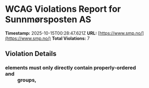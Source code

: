 # WCAG Violations Report for Sunnmørsposten AS

**Timestamp:** 2025-10-15T00:28:47.621Z
**URL:** [https://www.smp.no/](https://www.smp.no/)
**Total Violations:** 7

## Violation Details

### <dl> elements must only directly contain properly-ordered <dt> and <dd> groups, <script>, <template> or <div> elements

- **Impact:** serious
- **Description:** Ensure <dl> elements are structured correctly
- **Help URL:** https://dequeuniversity.com/rules/axe/4.10/definition-list?application=playwright
- **Tags:** cat.structure, wcag2a, wcag131, EN-301-549, EN-9.1.3.1
- **Count:** 2

#### Affected Elements:

- `.Credits:nth-child(2) > dl:nth-child(3)`
- `.Credits:nth-child(2) > dl:nth-child(4)`

### Frames must have an accessible name

- **Impact:** serious
- **Description:** Ensure <iframe> and <frame> elements have an accessible name
- **Help URL:** https://dequeuniversity.com/rules/axe/4.10/frame-title?application=playwright
- **Tags:** cat.text-alternatives, wcag2a, wcag412, section508, section508.22.i, TTv5, TT12.d, EN-301-549, EN-9.4.1.2
- **Count:** 1

#### Affected Elements:

- `#dakapo_postopbar`

### Heading levels should only increase by one

- **Impact:** moderate
- **Description:** Ensure the order of headings is semantically correct
- **Help URL:** https://dequeuniversity.com/rules/axe/4.10/heading-order?application=playwright
- **Tags:** cat.semantics, best-practice
- **Count:** 1

#### Affected Elements:

- `.is-prefix-red-skin.no-image.gridfullsize > a > .text.t100 > h3`

### Main landmark should not be contained in another landmark

- **Impact:** moderate
- **Description:** Ensure the main landmark is at top level
- **Help URL:** https://dequeuniversity.com/rules/axe/4.10/landmark-main-is-top-level?application=playwright
- **Tags:** cat.semantics, best-practice
- **Count:** 99

#### Affected Elements:

- `.is-prefix-red-skin.no-image.gridfullsize > a > .text.t100`
- `.is-aske-skin.gridspotlight.card-size-large > a > .text.t100`
- `.hot40.gridspotlightside.life20:nth-child(2) > a > .text.t100`
- `.Bundles:nth-child(1) > .OnePlusXTeasers.grid > .hot40.gridspotlightside.life20:nth-child(3) > a > .text.t100`
- `.flipped.OnePlusXTeasers.grid:nth-child(1) > .hot40.gridspotlightside.life20 > a > .text.t100`
- `.flipped.OnePlusXTeasers.grid:nth-child(1) > .gridspotlight.card-size-large.hot40 > a > .text.t100`
- `.flipped.OnePlusXTeasers.grid:nth-child(1) > .hot60.gridspotlightside.life20 > a > .text.t100`
- `.hot80.gridtriple.life40 > a > .text.t100`
- `.hot70.is-dark-skin.life60 > a > .text.t100`
- `.ThreeTeasers.grid:nth-child(2) > .hot40.gridtriple.life20 > a > .text.t100`
- `.OnePlusXTeasers.grid:nth-child(4) > .opinion.gridspotlight.card-size-large > a > .text.t100`
- `.OnePlusXTeasers.grid:nth-child(4) > .is-aske-skin.is-skin.hot60 > a > .text.t100`
- `.OnePlusXTeasers.grid:nth-child(4) > .hot60.life40.gridspotlightside > a > .text.t100`
- `.is-prefix-red-skin.life60.is-skin > a > .text.t100`
- `.life60.gridspotlight.card-size-large > a > .text.t100`
- `.is-primary-skin > a > .text.t100`
- `.hot50.gridtriple.life20 > a > .text.t100`
- `.hot80.is-dark-skin.life60 > a > .text.t100`
- `.life60.hot30.gridtriple > a > .text.t100`
- `.opinion.gridtriple.hot60 > a > .text.t100`
- `.OnePlusXTeasers.grid:nth-child(8) > .gridspotlight.card-size-large.hot60 > a > .text.t100`
- `.OnePlusXTeasers.grid:nth-child(8) > .is-prefix-red-skin.hot30.is-skin > a > .text.t100`
- `.variant-a.hot40.gridspotlightside > a > .text.t100`
- `.flipped.OnePlusXTeasers.grid:nth-child(10) > .hot60.gridspotlightside.life20 > a > .text.t100`
- `.flipped.OnePlusXTeasers.grid:nth-child(10) > .gridspotlight.card-size-large.hot60 > a > .text.t100`
- `.variant-a.hot60.life40 > a > .text.t100`
- `.ThreeTeasers.grid:nth-child(13) > .is-aske-skin.is-skin.gridtriple > a > .text.t100`
- `.ThreeTeasers.grid:nth-child(13) > .gridtriple.hot60.life20:nth-child(2) > a > .text.t100`
- `.ThreeTeasers.grid:nth-child(13) > .gridtriple.hot60.life20:nth-child(3) > a > .text.t100`
- `.OnePlusXTeasers.grid:nth-child(15) > .gridspotlight.card-size-large.hot60 > a > .text.t100`
- `.is-dark-skin-prefix-red > a > .text.t100`
- `.hot80.life60.is-aske-skin > a > .text.t100`
- `.hot60.gridspotlightside.life20:nth-child(4) > a > .text.t100`
- `.AdWithTeaser.flipped.grid:nth-child(16) > .is-dark-skin.is-skin.hot40 > a > .text.t100`
- `.flipped.OnePlusXTeasers.grid:nth-child(17) > .hot40.gridspotlightside.life20 > a > .text.t100`
- `.flipped.OnePlusXTeasers.grid:nth-child(17) > .hot50.gridspotlight.card-size-large > a > .text.t100`
- `.flipped.OnePlusXTeasers.grid:nth-child(17) > .is-aske-skin.is-skin.hot60 > a > .text.t100`
- `.ThreeTeasers.grid:nth-child(18) > .gridtriple.hot60.life20 > a > .text.t100`
- `.ThreeTeasers.grid:nth-child(18) > .hot40.gridtriple.life20:nth-child(2) > a > .text.t100`
- `.ThreeTeasers.grid:nth-child(18) > .is-aske-skin.is-skin.hot40 > a > .text.t100`
- `.OnePlusXTeasers.grid:nth-child(20) > .gridspotlight.card-size-large.hot60 > a > .text.t100`
- `.OnePlusXTeasers.grid:nth-child(20) > .opinion.hot40.life40 > a > .text.t100`
- `.OnePlusXTeasers.grid:nth-child(20) > .opinion.hot60.life40 > a > .text.t100`
- `.OnePlusXTeasers.grid:nth-child(20) > .no-image.is-aske-skin.is-skin > a > .text.t100`
- `.AdWithTeaser.grid:nth-child(21) > .hot40.gridtriple.life40 > a > .text.t100`
- `.flipped.OnePlusXTeasers.grid:nth-child(22) > .hot30.gridspotlightside.life20 > a > .text.t100`
- `.flipped.OnePlusXTeasers.grid:nth-child(22) > .gridspotlight.card-size-large.hot40 > a > .text.t100`
- `.flipped.OnePlusXTeasers.grid:nth-child(22) > .no-image.is-aske-skin.is-skin > a > .text.t100`
- `.breakingvarsel > a > .text.t100`
- `.ThreeTeasers.grid:nth-child(24) > .hot40.gridtriple.life20 > a > .text.t100`
- `.ThreeTeasers.grid:nth-child(24) > .hot30.gridtriple.life20:nth-child(2) > a > .text.t100`
- `.no-image.hot30.is-aske-skin > a > .text.t100`
- `.AdWithTeaser.flipped.grid:nth-child(25) > .gridtriple.hot60.life20 > a > .text.t100`
- `.OnePlusXTeasers.grid:nth-child(26) > .gridspotlight.card-size-large.hot40 > a > .text.t100`
- `.OnePlusXTeasers.grid:nth-child(26) > .hot30.gridspotlightside.life20 > a > .text.t100`
- `.OnePlusXTeasers.grid:nth-child(26) > .is-dark-skin.is-skin.hot40 > a > .text.t100`
- `.OnePlusXTeasers.grid:nth-child(26) > .no-image.hot40.gridspotlightside > a > .text.t100`
- `.flipped.OnePlusXTeasers.grid:nth-child(27) > .hot40.gridspotlightside.life20:nth-child(1) > a > .text.t100`
- `.flipped.OnePlusXTeasers.grid:nth-child(27) > .gridspotlight.card-size-large.hot40 > a > .text.t100`
- `.flipped.OnePlusXTeasers.grid:nth-child(27) > .hot40.gridspotlightside.life20:nth-child(3) > a > .text.t100`
- `.ThreeTeasers.grid:nth-child(29) > .hot40.gridtriple.life40 > a > .text.t100`
- `.ThreeTeasers.grid:nth-child(29) > .hot80.is-aske-skin.is-skin > a > .text.t100`
- `.ThreeTeasers.grid:nth-child(29) > .gridtriple.hot60.life20 > a > .text.t100`
- `.OnePlusXTeasers.grid:nth-child(30) > .opinion.gridspotlight.card-size-large > a > .text.t100`
- `.OnePlusXTeasers.grid:nth-child(30) > .opinion.hot40.life40:nth-child(2) > a > .text.t100`
- `.OnePlusXTeasers.grid:nth-child(30) > .hot50.gridspotlightside.life20 > a > .text.t100`
- `.flipped.OnePlusXTeasers.grid:nth-child(33) > .opinion.hot40.life40 > a > .text.t100`
- `.flipped.OnePlusXTeasers.grid:nth-child(33) > .gridspotlight.card-size-large.hot40 > a > .text.t100`
- `.flipped.OnePlusXTeasers.grid:nth-child(33) > .hot60.life40.gridspotlightside > a > .text.t100`
- `.AdWithTeaser.grid:nth-child(34) > .is-aske-skin.is-skin.hot40 > a > .text.t100`
- `.opinion.hot30.gridtriple > a > .text.t100`
- `.life60.gridtriple.hot60 > a > .text.t100`
- `.ThreeTeasers.grid:nth-child(35) > .hot30.gridtriple.life20 > a > .text.t100`
- `.OnePlusXTeasers.grid:nth-child(37) > .gridspotlight.card-size-large.hot60 > a > .text.t100`
- `.OnePlusXTeasers.grid:nth-child(37) > .hot60.gridspotlightside.life20 > a > .text.t100`
- `.no-image.hot30.gridspotlightside > a > .text.t100`
- `.OnePlusXTeasers.grid:nth-child(37) > .hot60.life40.gridspotlightside > a > .text.t100`
- `.AdWithTeaser.flipped.grid:nth-child(39) > .hot30.gridtriple.life20 > a > .text.t100`
- `.flipped.OnePlusXTeasers.grid:nth-child(40) > .hot40.gridspotlightside.life20 > a > .text.t100`
- `.flipped.OnePlusXTeasers.grid:nth-child(40) > .gridspotlight.card-size-large.hot60 > a > .text.t100`
- `.flipped.OnePlusXTeasers.grid:nth-child(40) > .opinion.hot30.life40 > a > .text.t100`
- `.flipped.OnePlusXTeasers.grid:nth-child(40) > .hot50.no-image.is-aske-skin > a > .text.t100`
- `.AdWithTeaser.grid:nth-child(41) > .hot40.gridtriple.life20 > a > .text.t100`
- `.ThreeTeasers.grid:nth-child(42) > .hot30.gridtriple.life20 > a > .text.t100`
- `.hot70.gridtriple.life40 > a > .text.t100`
- `.ThreeTeasers.grid:nth-child(42) > .gridtriple.hot60.life20 > a > .text.t100`
- `.OnePlusXTeasers.grid:nth-child(43) > .gridspotlight.card-size-large.hot60 > a > .text.t100`
- `.OnePlusXTeasers.grid:nth-child(43) > .hot30.gridspotlightside.life20 > a > .text.t100`
- `.OnePlusXTeasers.grid:nth-child(43) > .hot70.life40.gridspotlightside > a > .text.t100`
- `.OnePlusXTeasers.grid:nth-child(43) > .hot50.no-image.is-aske-skin > a > .text.t100`
- `.flipped.OnePlusXTeasers.grid:nth-child(44) > .hot40.gridspotlightside.life20 > a > .text.t100`
- `.hot70.gridspotlight.card-size-large > a > .text.t100`
- `.flipped.OnePlusXTeasers.grid:nth-child(44) > .hot50.is-aske-skin.is-skin > a > .text.t100`
- `.ThreeTeasers.grid:nth-child(45) > .gridtriple.hot60.life40 > a > .text.t100`
- `.hot50.gridtriple.life40 > a > .text.t100`
- `.ThreeTeasers.grid:nth-child(45) > .hot40.gridtriple.life40 > a > .text.t100`
- `.OnePlusXTeasers.grid:nth-child(46) > .hot50.gridspotlight.card-size-large > a > .text.t100`
- `.OnePlusXTeasers.grid:nth-child(46) > .hot70.life40.gridspotlightside > a > .text.t100`
- `.is-dark-skin.is-skin.hot60 > a > .text.t100`

### Document should not have more than one main landmark

- **Impact:** moderate
- **Description:** Ensure the document has at most one main landmark
- **Help URL:** https://dequeuniversity.com/rules/axe/4.10/landmark-no-duplicate-main?application=playwright
- **Tags:** cat.semantics, best-practice
- **Count:** 1

#### Affected Elements:

- `.Layout`

### Landmarks should have a unique role or role/label/title (i.e. accessible name) combination

- **Impact:** moderate
- **Description:** Ensure landmarks are unique
- **Help URL:** https://dequeuniversity.com/rules/axe/4.10/landmark-unique?application=playwright
- **Tags:** cat.semantics, best-practice
- **Count:** 2

#### Affected Elements:

- `.top`
- `.Layout`

### Elements should not have tabindex greater than zero

- **Impact:** serious
- **Description:** Ensure tabindex attribute values are not greater than 0
- **Help URL:** https://dequeuniversity.com/rules/axe/4.10/tabindex?application=playwright
- **Tags:** cat.keyboard, best-practice
- **Count:** 2

#### Affected Elements:

- `.user`
- `.main`
